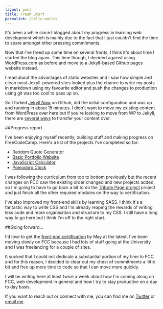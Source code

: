 ```yaml
---
layout: post
title: Fresh Start
permalink: /hello-world/
---
```


It's been a while since I blogged about my progress in learning web development which is mainly due to the fact that I just couldn't find the time to spare amongst other pressing commitments.

Now that I've freed up some time on several fronts, I think it's about time I started the blog again. This time though, I decided against using WordPress.com as before and move to a Jekyll-based Github pages website instead. 

I read about the advantages of static websites and I saw how simple and clean most Jekyll-powered sites looked plus the chance to write my posts in markdown using my favourite editor and push the changes to production using git was too cool to pass up on.

So I forked [Jekyll Now](https://github.com/barryclark/jekyll-now) on Github, did the initial configuration and was up and running in about 15 minutes. I didn't want to move my existing content from WordPress over here but if you're looking to move from WP to Jekyll, there are [several ways]() to transfer your content over.

##Progress report

I've been enjoying myself recently, building stuff and making progress on FreeCodeCamp. Here's a list of the projects I've completed so far:

- [Random Quote Generator](http://codepen.io/ayoisaiah/full/zrqWje/)
- [Basic Portfolio Website](http://codepen.io/ayoisaiah/full/JGjZPQ)
- [JavaScript Calculator](http://codepen.io/ayoisaiah/full/NxMEpe)
- [Pomodoro Clock](http://codepen.io/ayoisaiah/full/wMZYvg/)

I was following the curriculum from top to bottom previously but the recent changes on FCC saw the existing order changed and new projects added, so I'm going to have to go back a bit to do the [Tribute Page project](http://www.freecodecamp.com/challenges/build-a-tribute-page) project and just finish all the other required modules on the way to certification.

I've also improved my front-end skills by learning SASS. I think it's a fantastic way to write CSS and I'm already reaping the rewards of writing less code and more organisation and structure to my CSS. I still have a long way to go here but I think I'm off to the right start.

##Going forward...

I'd love to get the [front-end certification](http://www.freecodecamp.com/challenges/claim-your-front-end-development-certificate) by May at the latest. I've been moving slowly on FCC because I had lots of stuff going at the University and I was freelancing for a couple of sites.

It sucked that I could not dedicate a substantial portion of my time to FCC and for this reason, I decided to clear out my chest of commitments a little bit and free up more time to code so that I can move more quickly.

I will be writing here at least twice a week about how I'm coming along on FCC, web development in general and how I try to stay productive on a day to day basis.

If you want to reach out or connect with me, you can find me on [Twitter](https://twitter.com/ayisaiah) or [email me](mailto:ayisaiah@gmail.com).